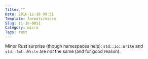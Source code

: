 ```yaml
---
Title: ""
Date: 2016-11-16 08:51
Template: formats/micro
Slug: 11-16-0851
Category: micro
Tags: rust
---
```


Minor Rust surprise (though namespaces help): `std::io::Write` and `std::fmt::Write` are *not* the same (and for good reason).
